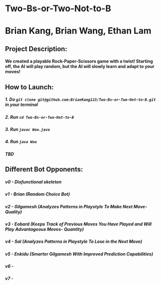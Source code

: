 # Two-Bs-or-Two-Not-to-B
# Brian Kang, Brian Wang, Ethan Lam
## Project Description:
#### We created a playable Rock-Paper-Scissors game with a twist! Starting off, the AI will play random, but the AI will slowly learn and adapt to your moves!

## How to Launch:
##### 1. Do `git clone git@github.com:BrianKang123/Two-Bs-or-Two-Not-to-B.git` in your terminal
##### 2. Run `cd Two-Bs-or-Two-Not-to-B`
##### 3. Run `javac Woo.java`
##### 4. Run `java Woo`
##### **TBD**

## Different Bot Opponents:
##### v0 - Disfunctional skeleton
##### v1 - Brian (Random Choice Bot)
##### v2 - Gilgamesh (Analyzes Patterns in Playstyle To Make Next Move- Quality)
##### v3 - Eobard (Keeps Track of Previous Moves You Have Played and Will Play Advantageous Moves- Quantity)
##### v4 - Sal (Analyzes Patterns in Playstyle To Lose in the Next Move)
##### v5 - Enkidu (Smarter Gilgamesh With Improved Prediction Capabilities)
##### v6 -
##### v7 -
